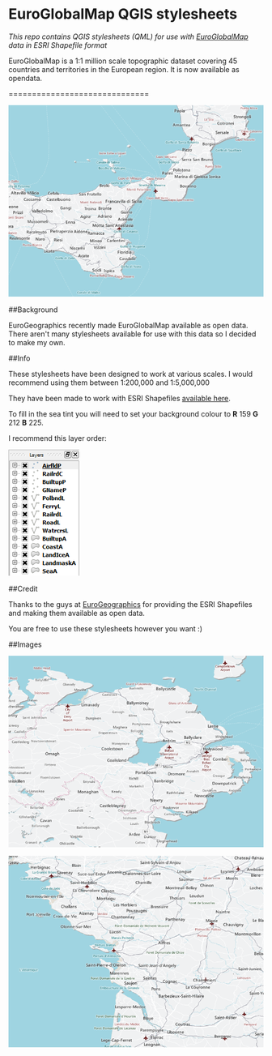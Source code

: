 EuroGlobalMap QGIS stylesheets
==============================

*This repo contains QGIS stylesheets (QML) for use with [EuroGlobalMap](http://www.eurogeographics.org/products-and-services/euroglobalmap) data in ESRI Shapefile format*

EuroGlobalMap is a 1:1 million scale topographic dataset covering 45 countries and territories in the European region.
It is now available as opendata.

==============================

![Example1](https://raw.githubusercontent.com/charleyglynn/EuroGlobalMap-QGIS-stylesheets/master/Images/EGM_1.png)

##Background

EuroGeographics recently made EuroGlobalMap available as open data.
There aren't many stylesheets available for use with this data so I decided to make my own. 

##Info

These stylesheets have been designed to work at various scales. I would recommend using them between 1:200,000 and 1:5,000,000

They have been made to work with ESRI Shapefiles [available here](http://www.eurogeographics.org/form/topographic-data-eurogeographics).

To fill in the sea tint you will need to set your background colour to **R** 159 **G** 212 **B** 225.

I recommend this layer order:

![layers](https://raw.githubusercontent.com/charleyglynn/EuroGlobalMap-QGIS-stylesheets/master/Images/Layer_Order.png)

##Credit

Thanks to the guys at [EuroGeographics](http://www.eurogeographics.org/) for providing the ESRI Shapefiles and making them available as open data.

You are free to use these stylesheets however you want :)

##Images

![Example2](https://raw.githubusercontent.com/charleyglynn/EuroGlobalMap-QGIS-stylesheets/master/Images/EGM_2.png)

![Example3](https://raw.githubusercontent.com/charleyglynn/EuroGlobalMap-QGIS-stylesheets/master/Images/EGM_3.png)

